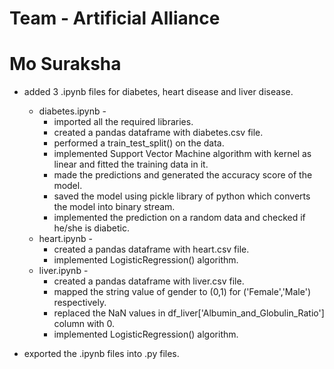 
# Team - Artificial Alliance
# Mo Suraksha

- added 3 .ipynb files for diabetes, heart disease and liver disease.
    - diabetes.ipynb -
        - imported all the required libraries.
        - created a pandas dataframe with diabetes.csv file.
        - performed a train_test_split() on the data.
        - implemented Support Vector Machine algorithm with kernel as linear and fitted the training data in it.
        - made the predictions and generated the accuracy score of the model.
        - saved the model using pickle library of python which converts the model into binary stream.
        - implemented the prediction on a random data and checked if he/she is diabetic.
    - heart.ipynb -
        - created a pandas dataframe with heart.csv file.
        - implemented LogisticRegression() algorithm.
    - liver.ipynb -
        - created a pandas dataframe with liver.csv file.
        - mapped the string value of gender to (0,1) for ('Female','Male') respectively.
        - replaced the NaN values in df_liver['Albumin_and_Globulin_Ratio'] column with 0.
        - implemented LogisticRegression() algorithm.


- exported the .ipynb files into .py files.
